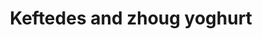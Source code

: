 ---
title: Keftedes and zhoug yoghurt
slug: keftedes-and-zhoug-yoghurt
time: 35-40
ingredients:
  - ingredient: feta cheese
    count: 100
    units: g
  - ingredient: pumpkin seeds
    count: 15
    units: g
  - ingredient: kale
    count: 100
    units: g
  - ingredient: greek yoghurt
    count: 75
    units: g
  - ingredient: zhoug paste
    count: 3
    units: Tbsp
  - ingredient: radish
    count: 100
    units: g
  - ingredient: shawarma seasoning
    count: 3
    units: Tbsp
  - ingredient: beef mince
    count: 300
    units: g

---